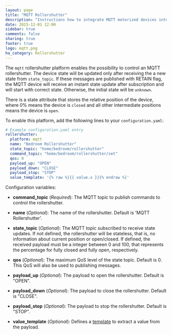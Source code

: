 ```yaml
---
layout: page
title: "MQTT Rollershutter"
description: "Instructions how to integrate MQTT motorized devices into Home Assistant."
date: 2015-12-01 12:00
sidebar: true
comments: false
sharing: true
footer: true
logo: mqtt.png
ha_category: Rollershutter
---
```



The `mqtt` rollershutter platform enables the possibility to control an MQTT rollershutter. The device state will be updated only after receiving the a new state from `state_topic`. If these messages are published with RETAIN flag, the MQTT device will receive an instant state update after subscription and will start with correct state. Otherwise, the initial state will be `unknown`.

There is a state attribute that stores the relative position of the device, where 0% means the device is `closed` and all other intermediate positions means the device is `open`.

To enable this platform, add the following lines to your `configuration.yaml`:

```yaml
# Example configuration.yaml entry
rollershutter:
  platform: mqtt
  name: "Bedroom Rollershutter"
  state_topic: "home/bedroom/rollershutter"
  command_topic: "home/bedroom/rollershutter/set"
  qos: 0
  payload_up: "OPEN"
  payload_down: "CLOSE"
  payload_stop: "STOP"
  value_template: '{% raw %}{{ value.x }}{% endraw %}'
```

Configuration variables:

- **command_topic** (*Required*): The MQTT topic to publish commands to control the rollershutter.

- **name** (*Optional*): The name of the rollershutter. Default is 'MQTT Rollershutter'.
- **state_topic** (*Optional*): The MQTT topic subscribed to receive state updates. If not defined, the rollershutter will be stateless, that is, no information about current position or open/closed. If defined, the received payload must be a integer between 0 and 100, that represents the percentage for fully closed and fully open, respectively.
- **qos** (*Optional*): The maximum QoS level of the state topic. Default is 0. This QoS will also be used to publishing messages.
- **payload_up** (*Optional*): The payload to open the rollershutter. Default is "OPEN".
- **payload_down** (*Optional*): The payload to close the rollershutter. Default is "CLOSE".
- **payload_stop** (*Optional*): The payload to stop the rollershutter. Default is "STOP".
- **value_template** (*Optional*): Defines a [template](/getting-started/templating/) to extract a value from the payload.
